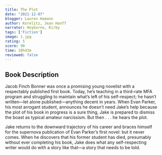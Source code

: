 ```yaml
---
title: The Plot
date: "2021-12-07"
blogger: Lauren Hamann
author: Korelitz, Jean Hanff
narrator: Heyborne, Kirby
tags: ['Fiction']
image: 1.jpg
rating: 5
score: 90
time: 10h43m
reviewed: false
---
```



## Book Description

Jacob Finch Bonner was once a promising young novelist with a respectably published first book. Today, he’s teaching in a third-rate MFA program and struggling to maintain what’s left of his self-respect; he hasn’t written—let alone published—anything decent in years. When Evan Parker, his most arrogant student, announces he doesn’t need Jake’s help because the plot of his book in progress is a sure thing, Jake is prepared to dismiss the boast as typical amateur narcissism. But then . . . he hears the plot.

Jake returns to the downward trajectory of his career and braces himself for the supernova publication of Evan Parker’s first novel: but it never comes. When he discovers that his former student has died, presumably without ever completing his book, Jake does what any self-respecting writer would do with a story like that—a story that needs to be told.